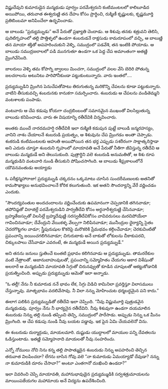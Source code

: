 ﻿విష్ణుదేవుని కుమారుడైన మన్మథుడు పూర్వం పరమేశ్వరుని కంటిమంటలలో కాలిబూడిద అయిపోయి, తరువాత ఈశ్వరుణ్ణి తన దేహం కోసం ప్రార్థించి, రుక్మిణీ కృష్ణులకు, కృష్ణమూర్తి ప్రతిబింబమా అనిపించేలా ఉద్భవించాడు. 

ఆ బాలుడు “ప్రద్యుమ్నుడు” అనే పేరుతో ప్రఖ్యాతి చెందాడు. ఆ శిశువు తనకు శత్రువని తెలిసి, పురిటిగృహంలో తల్లి పొత్తిళ్ళలో ఉండగా శంబరుడనే రాక్షసుడు కామరూపంలో వచ్చి, ఆ బాలుణ్ణి తన మాయా శక్తితో అపహరించుకుని వెళ్ళి, సముద్రంలొ పడవేశి, తన ఇంటికి పోయాడు. ఆ బాలుడు సముద్రజలాలలో పడి మునగుతూ ఉండగా ఒక పెద్ద చేప అమాంతంగా అతణ్ణి మ్రింగివేసింది. 

జాలరులు వెళ్ళి తమ కోపాగ్ని జ్వాలలు మించగా, సముద్రంలో వలల వేసి బెదిరి పోతున్న జలచరాలను అటునిటు పారిపోనీకుండా పట్టుకుంటున్నారు. వారు ఇంతలో.... 

ప్రద్యుమ్నుడిని మ్రింగిన పెనుచేపతోపాటు తిరుగుతున్న మరికొన్ని చేపలను కూడా పట్టుకున్నారు. వాటిని తీసుకువచ్చి శంబరునకు కానుకగా సమర్పించారు. శంబరుడు ఆ చేపలను వండితెమ్మని వంటశాలకు పంపాడు. 

వంటవారు ఆ చేప కడుపు కోయగా చంద్రబింబంతో సమానమైన ముఖంతో విలసిల్లుతున్న బాలుడు కనిపించాడు. వారు ఈ విషయాన్ని రతీదేవికి విన్నవించారు. 

అంతకు ముందే నారదమహర్షి రతీదేవికి ఇలా రుక్మిణి కడుపున పుట్టే బాలుడి జన్మరహస్యం, వానిని నాశం చేయాలనే శంబరుడి ప్రయత్నం, ఆ శిశువును చేప మ్రింగడం అంతా చెప్పాడు. శంకరుడి కంటిమంటలకు ఆహుతి అయిపోయిన తన భర్త ఎప్పుడు సశరీరంగా సాక్షాత్కరిస్తాడా అని ఎదురు చూస్తూ శంబరుని గృహంలో మాయావతి అనే పేరుతో నీతిగా జీవిస్తున్న రతీదేవి ఆ బాలుడు మన్మథుడే అని తెలుసుకుంది. పుత్రార్థిని వలె శంబరుడి అనుమతితో, ఆ శిశు రూప మన్మథుడిని వంటవారి నుండి తీసుకుని పోషించసాగింది. ఆ బాలుడు శీఘ్రకాలంలోనే యౌవనవంతుడు అయ్యాడు 

ఓ పరీక్షన్మహారాజా! ప్రద్యుమ్నుడి చక్కదనం ఒక్కమాటు చూసిన సుందరీమణులకు అతనితో కామసౌఖ్యాలు అనుభవించాలనే కోరిక కలుగుతుంది. ఇక అతని సౌందర్యాన్ని వేరే వర్ణించడం ఎందుకు. 

“సౌందర్యవంతుల అందచందాలను వర్ణించేందుకు ఉపమానంగా చెప్పడానికి తగినవాడూ; తపోనిష్ఠతో విరాజిల్లే పరమేశ్వరుడిని పార్వతీదేవి కోసం అర్ధనారీశ్వరుణ్ణి చేసినవాడూ; బ్రహ్మతేజస్సుతో విలసిల్లే బ్రహ్మదేవుణ్ణి సరస్వతీదేవికోసం వావివరుసలు మరచిపోయేలా గావించినవాడూ; దేవేంద్రుని వేయికళ్ళ వేల్పుగా నిలిపినవాడూ; మునీంద్రుల ధైర్యాన్ని సైతం చెదరగొట్టగల వాడూ; స్త్రీపురుషుల కొకరిపై మరొకరికి ప్రేమభవం కల్గించేవాడూ; చెరకువింటితో ప్రపంచాన్ని జయించగలిగినవాడూ; చిగురుటాకు అనే బాకుతో లోకులను చీకాకుపరచి, చిక్కులపాలు చేసేవాడూ ఎవరంటే, ఈ మన్మథుడే అయిన ప్రద్యుమ్నుడే.” 

అని తనను జనులు స్తుతించే టంతటి ప్రభావం కలిగినవాడు ఆ ప్రద్యుమ్నుడు. తామరరేకుల వంటి నేత్రాలతో. ఆజానుబాహువులతో, ప్రపంచాన్ని సమ్మోహితం చేయగల ఆకార విశేషంతో అలరారే ఆ మన్మథుడిని మాయావతి సిగ్గుతో చిరునవ్వుతో కూడిన చూపులతో ఆకట్టుకోడానికి ప్రయత్నించింది. అప్పుడు ప్రద్యుమ్నుడు ఆమెతో ఇలా అన్నాడు. 

“ఓ తల్లీ! నేను నీ కుమారుడ ననే భావం లేక, సిగ్గు విడిచి కామినిలా ప్రవర్తిస్తూ విలాసములు చేస్తున్నావు. మాతృభావం వదలివేసావు. నీ విలా నన్ను మోహించుట ధర్మబద్ధమైన పని కాదు.” 

ఈలాగ పలికిన ప్రద్యుమ్నుడితో రతీదేవి ఇలా చెప్పింది. “నీవు విష్ణుమూర్తి పుత్రుడవైన మన్మథుడవు. పూర్వం నేను నీ భార్యనైన రతీదేవిని. నీవు శిశువుగా ఉండగా దయమాలిన శంబరుడు నిన్ను తల్లి నుండి తప్పించి తెచ్చి, సముద్రంలో పారేసాడు. అప్పుడు నిన్ను ఒక మీనం మ్రింగింది. ఆ చేప కడుపు నుండి నీవు బయట పడ్డావు. ఇక పైన ఏమి చేయవలెనో విను. 

ఈ శంబరుడు దుర్మార్గుడు, మాయలమారి. దుష్టుడు యుద్ధాలలో మాయుల పన్ని దేవతలను ఓడిస్తుంటాడు. ఇతణ్ణి సమ్మోహనాది మాయలతో నీవు సంహరించు. 

ఎన్నో నోములు నోచి నిను కన్న తల్లి పాపాత్ముడైన శంబరుడు నిన్ను అపహరించి తెచ్చిన తరువాత విలపించదా? లేగను బాసిన గోవు వలె “నా కుమారుడు ఏమయ్యాడో దేవుడా? నన్ను నా కుమారుడికి దూరం చేసావా?” అంటూ ఎంతగానో దుఃఖించి ఉండదా?” 

ఇలా వివరించి చెప్పి మాయావతి, మహానుభావుడైన ప్రద్యుమ్ముడికి సర్వశత్రుమాయలను మాయింపజేయగల మహామాయ అనే విద్యను ఉపదేశించింది. 

